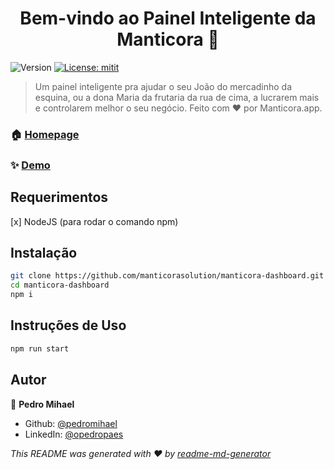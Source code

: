 <h1 align="center">Bem-vindo ao Painel Inteligente da Manticora 👋</h1>
<p>
  <img alt="Version" src="https://img.shields.io/badge/beta-v0.1-green?cacheSeconds=2592000" />
  <a href="#" target="_blank">
    <img alt="License: mitit" src="https://img.shields.io/badge/License-mit-green.svg" />
  </a>
</p>

> Um painel inteligente pra ajudar o seu João do mercadinho da esquina, ou a dona Maria da frutaria da rua de cima, a lucrarem mais e controlarem melhor o seu negócio.
> Feito com ❤ por Manticora.app.

### 🏠 [Homepage](manticora.app)

### ✨ [Demo](painelinteligente.manticora.app)

## Requerimentos

[x] NodeJS (para rodar o comando npm)

## Instalação

```sh
git clone https://github.com/manticorasolution/manticora-dashboard.git
cd manticora-dashboard
npm i
```

## Instruções de Uso

```sh
npm run start
```

## Autor

👤 **Pedro Mihael**

- Github: [@pedromihael](https://github.com/pedromihael)
- LinkedIn: [@opedropaes](https://linkedin.com/in/opedropaes)

_This README was generated with ❤️ by [readme-md-generator](https://github.com/kefranabg/readme-md-generator)_

